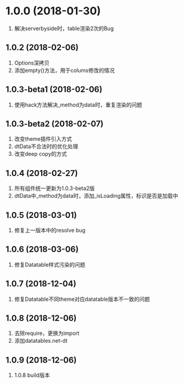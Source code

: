 <a name="1.0.0"></a>
# 1.0.0 (2018-01-30)
1. 解决serverbyside时，table渲染2次的Bug


<a name="1.0.2"></a>
## 1.0.2 (2018-02-06)
1. Options深拷贝
2. 添加empty()方法，用于colums修改的情况


<a name="1.0.3-beta1"></a>
## 1.0.3-beta1 (2018-02-06)
1. 使用hack方法解决_method为data时，重复渲染的问题

<a name="1.0.3-beta2"></a>
## 1.0.3-beta2 (2018-02-07)
1. 改变theme插件引入方式
2. dtData不合法时的优化处理
3. 改变deep copy的方式

<a name="1.0.4"></a>
## 1.0.4 (2018-02-27)
1. 所有组件统一更新为1.0.3-beta2版
2. dtData中_method为data时，添加_isLoading属性，标识是否是加载中

<a name="1.0.5"></a>
## 1.0.5 (2018-03-01)
1. 修复上一版本中的resolve bug

<a name="1.0.6"></a>
## 1.0.6 (2018-03-06)
1. 修复Datatable样式污染的问题

<a name="1.0.7"></a>
## 1.0.7 (2018-12-04)
1. 修复Datatable不同theme对应datatable版本不一致的问题

<a name="1.0.8"></a>
## 1.0.8 (2018-12-06)
1. 去除require，更换为import
2. 添加datatables.net-dt

<a name="1.0.9"></a>
## 1.0.9 (2018-12-06)
1.  1.0.8 build版本
